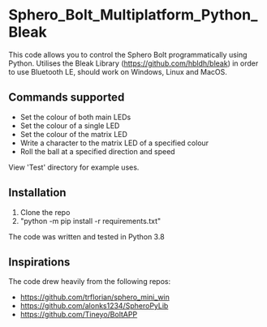 # Sphero_Bolt_Multiplatform_Python_Bleak

This code allows you to control the Sphero Bolt programmatically using Python. Utilises the Bleak Library (https://github.com/hbldh/bleak) in order to use Bluetooth LE, should work
on Windows, Linux and MacOS.

## Commands supported 

* Set the colour of both main LEDs
* Set the colour of a single LED
* Set the colour of the matrix LED
* Write a character to the matrix LED of a specified colour 
* Roll the ball at a specified direction and speed

View 'Test' directory for example uses.

## Installation
1. Clone the repo 
2. "python -m pip install -r requirements.txt"

The code was written and tested in Python 3.8

## Inspirations 
The code drew heavily from the following repos: 

* https://github.com/trflorian/sphero_mini_win 
* https://github.com/alonks1234/SpheroPyLib
* https://github.com/Tineyo/BoltAPP
